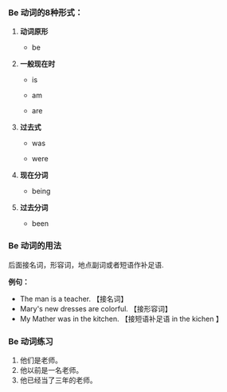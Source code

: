 ### Be 动词的8种形式：

1. **动词原形**

    - be

2. **一般现在时**
    - is
    
    - am
    
    - are
    
3. **过去式**

    - was

    - were

4. **现在分词**

    - being

5. **过去分词**

    - been



### Be 动词的用法

后面接名词，形容词，地点副词或者短语作补足语.

**例句：** 

- The man is a teacher. 【接名词】
- Mary's new dresses are colorful. 【接形容词】
- My Mather was in the kitchen. 【接短语补足语 in the kichen 】



### Be 动词练习

1. 他们是老师。
2. 他以前是一名老师。
3. 他已经当了三年的老师。